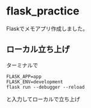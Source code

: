 # flask_practice
Flaskでメモアプリ作成しました。
## ローカル立ち上げ
ターミナルで
```
FLASK_APP=app
FLASK_ENV=development
flask run --debugger --reload
```
と入力してローカルで立ち上げ